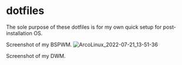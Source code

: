 # dotfiles
The sole purpose of these dotfiles is for my own quick setup for post-installation OS. 

Screenshot of my BSPWM.
![ArcoLinux_2022-07-21_13-51-36](https://user-images.githubusercontent.com/101618848/180182741-c11a34af-d8f5-42cd-8f62-0c3f4a509143.jpg)

Screenshot of my DWM.
